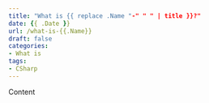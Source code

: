 ```yaml
---
title: "What is {{ replace .Name "-" " " | title }}?"
date: {{ .Date }}
url: /what-is-{{.Name}}
draft: false
categories:
- What is
tags: 
- CSharp
---
```


Content